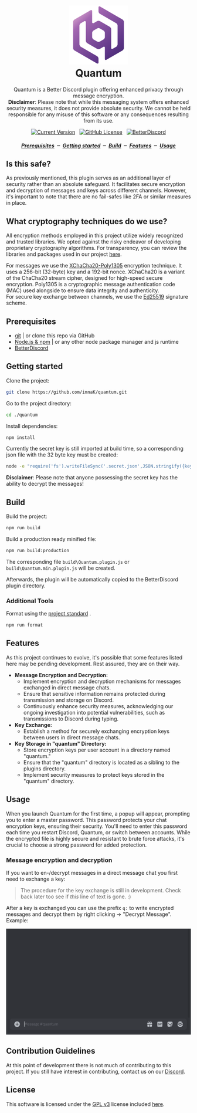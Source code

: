 <h1 align="center">
  <img src="../assets/img/quantum-color.svg" alt="Quantum logo" width="160px">
  <br />
  Quantum
</h1>

<p align="center">
  Quantum is a Better Discord plugin offering enhanced privacy through message encryption. <br />
  <b>Disclaimer</b>: Please note that while this messaging system offers enhanced security measures, it does not provide absolute security. We cannot be held responsible for any misuse of this software or any consequences resulting from its use.
</p>

<p align="center">
  <a href="../../../releases/latest"><img alt="Current Version" src="https://img.shields.io/github/package-json/version/imnak/quantum"></a>
  &nbsp;
  <a href="../LICENSE"><img alt="GitHub License" src="https://img.shields.io/github/license/imnak/quantum"></a>
  &nbsp;
  <a href="https://betterdiscord.app/"><img alt="BetterDiscord" src="https://img.shields.io/badge/Better-Discord-gray?labelColor=%234C83E8"></a>
</p>

<h5 align="center">
  <a href="#prerequisites">Prerequisites</a>
  &nbsp;‒&nbsp;
  <a href="#getting-started">Getting started</a>
  &nbsp;‒&nbsp;
  <a href="#build">Build</a>
  &nbsp;‒&nbsp;
  <a href="#features">Features</a>
  &nbsp;‒&nbsp;
  <a href="#usage">Usage</a>
</h5>

## Is this safe?

As previously mentioned, this plugin serves as an additional layer of security rather than an absolute safeguard. It facilitates secure encryption and decryption of messages and keys across different channels. However, it's important to note that there are no fail-safes like 2FA or similar measures in place.

## What cryptography techniques do we use?

All encryption methods employed in this project utilize widely recognized and trusted libraries. We opted against the risky endeavor of developing proprietary cryptography algorithms. For transparency, you can review the libraries and packages used in our project  [here](../package.json).

For messages we use the [XChaCha20-Poly1305](https://en.wikipedia.org/wiki/ChaCha20-Poly1305) encryption technique. It uses a 256-bit (32-byte) key and a 192-bit nonce. XChaCha20 is a variant of the ChaCha20 stream cipher, designed for high-speed secure encryption. Poly1305 is a cryptographic message authentication code (MAC) used alongside to ensure data integrity and authenticity.<br />
For secure key exchange between channels, we use the [Ed25519](https://www.cryptopp.com/wiki/Ed25519) signature scheme.

## Prerequisites

- [git](https://git-scm.com/downloads) | or clone this repo via GitHub
- [Node.js & npm](https://docs.npmjs.com/downloading-and-installing-node-js-and-npm) | or any other node package manager and js runtime
- [BetterDiscord](https://betterdiscord.app)

## Getting started

Clone the project:

```bash
git clone https://github.com/imnaK/quantum.git
```

Go to the project directory:

```bash
cd ./quantum
```

Install dependencies:

```bash
npm install
```

Currently the secret key is still imported at build time, so a corresponding json file with the 32 byte key must be created:

```bash
node -e "require('fs').writeFileSync('.secret.json',JSON.stringify({key:require('crypto').randomBytes(32).toString('hex')}));"
```

<b>Disclaimer</b>: Please note that anyone possessing the secret key has the ability to decrypt the messages!

## Build

Build the project:

```bash
npm run build
```

Build a production ready minified file:

```bash
npm run build:production
```

The corresponding file `build\Quantum.plugin.js` or `build\Quantum.min.plugin.js` will be created.

Afterwards, the plugin will be automatically copied to the BetterDiscord plugin directory.

### Additional Tools

Format using the [project standard](../.prettierrc)
.
```bash
npm run format
```

## Features

As this project continues to evolve, it's possible that some features listed here may be pending development. Rest assured, they are on their way.

- **Message Encryption and Decryption:**
  - Implement encryption and decryption mechanisms for messages exchanged in direct message chats.
  - Ensure that sensitive information remains protected during transmission and storage on Discord.
  - Continuously enhance security measures, acknowledging our ongoing investigation into potential vulnerabilities, such as transmissions to Discord during typing.
- **Key Exchange:**
  - Establish a method for securely exchanging encryption keys between users in direct message chats.
- **Key Storage in "quantum" Directory:**
  - Store encryption keys per user account in a directory named "quantum."
  - Ensure that the "quantum" directory is located as a sibling to the plugins directory.
  - Implement security measures to protect keys stored in the "quantum" directory.

## Usage

When you launch Quantum for the first time, a popup will appear, prompting you to enter a master password. This password protects your chat encryption keys, ensuring their security. You'll need to enter this password each time you restart Discord, Quantum, or switch between accounts. While the encrypted file is highly secure and resistant to brute force attacks, it's crucial to choose a strong password for added protection.

### Message encryption and decryption

If you want to en-/decrypt messages in a direct message chat you first need to exchange a key:
> The procedure for the key exchange is still in development. Check back later too see if *this* line of text is gone. :)

After a key is exchanged you can use the prefix `q:` to write encrypted messages and decrypt them by right clicking -> "Decrypt Message".<br />
Example:

<p align="center">
  <img src="../assets/img/quantum-usage.gif" alt="Usage GIF">
</p>

## Contribution Guidelines

At this point of development there is not much of contributing to this project. If you still have interest in contributing, contact us on our [Discord](https://discord.gg/gjpCnjx7mN).

## License
This software is licensed under the [GPL v3](https://www.gnu.org/licenses/gpl-3.0.en.html#license-text) license included [here](../LICENSE).